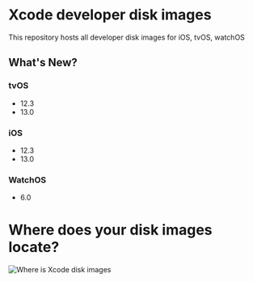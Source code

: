 # Xcode developer disk images
This repository hosts all developer disk images for iOS, tvOS, watchOS

## What's New?

### tvOS
* 12.3
* 13.0

### iOS
* 12.3
* 13.0

### WatchOS
* 6.0


# Where does your disk images locate?
![Where is Xcode disk images](https://raw.githubusercontent.com/haikieu/xcode-developer-disk-image-all-platforms/master/where%20is%20my%20developer%20disk%20images.png)
